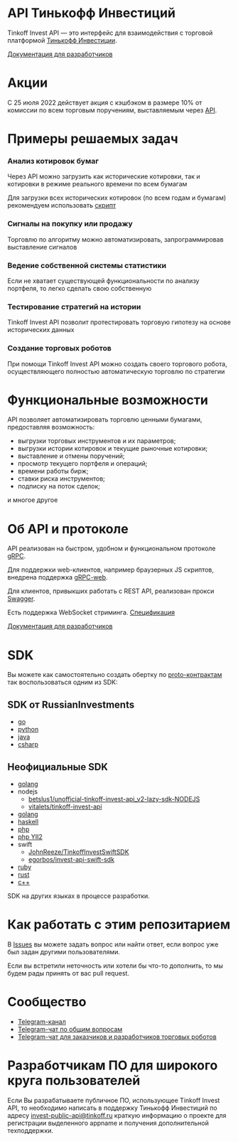 # API Тинькофф Инвестиций

Tinkoff Invest API — это интерфейс для взаимодействия с торговой платформой [Тинькофф Инвестиции](https://www.tinkoff.ru/invest/).

[Документация для разработчиков](https://russianInvestments.github.io/investAPI/)

# Акции

С 25 июля 2022 действует акция с кэшбэком в размере 10% от комиссии по всем торговым поручениям, выставляемым через [API](https://www.tinkoff.ru/invest/open-api/).

# Примеры решаемых задач

### Анализ котировок бумаг

Через API можно загрузить как исторические котировки, так и котировки в режиме реального времени по всем бумагам

Для загрузки всех исторических котировок (по всем годам и бумагам) рекомендуем использовать [скрипт](https://github.com/russianInvestments/investAPI/blob/main/src/marketdata/download_md.sh) 

### Сигналы на покупку или продажу

Торговлю по алгоритму можно автоматизировать, запрограммировав выставление сигналов


### Ведение собственной системы статистики

Если не хватает существующей функциональности по анализу портфеля, то легко сделать свою собственную

### Тестирование стратегий на истории

Tinkoff Invest API позволит протестировать торговую гипотезу на основе исторических данных

### Создание торговых роботов

При помощи Tinkoff Invest API можно создать своего торгового робота, осуществляющего полностью автоматическую торговлю по стратегии


# Функциональные возможности
API позволяет автоматизировать торговлю ценными бумагами, предоставляя возможность:
* выгрузки торговых инструментов и их параметров;
* выгрузки истории котировок и текущие рыночные котировки;
* выставление и отмены поручений;
* просмотр текущего портфеля и операций;
* времени работы бирж;
* ставки риска инструментов;
* подписку на поток сделок;

и многое другое

# Об API и протоколе
API реализован на быстром, удобном и функциональном протоколе [gRPC](https://grpc.io/docs/).

Для поддержки web-клиентов, например браузерных JS скриптов, внедрена поддержка [gRPC-web](https://grpc.io/docs/platforms/web/basics/).

Для клиентов, привыкших работать с REST API, реализован прокси [Swagger](https://russianInvestments.github.io/investAPI/swagger-ui/).

Есть поддержка WebSocket стриминга. [Спецификация](https://github.com/RussianInvestments/investAPI/blob/main/src/docs/ws/asyncapi.yaml)

[Документация для разработчиков](https://RussianInvestments.github.io/investAPI/)

# SDK
Вы можете как самостоятельно создать обертку по [proto-контрактам](https://github.com/RussianInvestments/investAPI/tree/main/src/docs/contracts) так воспользоваться одним из SDK:

## SDK от RussianInvestments
* [go](https://github.com/RussianInvestments/invest-api-go-sdk)
* [python](https://github.com/RussianInvestments/invest-python)
* [java](https://github.com/RussianInvestments/invest-api-java-sdk)
* [csharp](https://github.com/RussianInvestments/invest-api-csharp-sdk)

## Неофициальные SDK
* [golang](https://github.com/ssummers02/invest-api-go-sdk)
* nodejs
  - [betslus1/unofficial-tinkoff-invest-api_v2-lazy-sdk-NODEJS](https://github.com/betslus1/unofficial-tinkoff-invest-api_v2-lazy-sdk-NODEJS)
  - [vitalets/tinkoff-invest-api](https://github.com/vitalets/tinkoff-invest-api)
* [golang](https://github.com/vodolaz095/go-investAPI)
* [haskell](https://github.com/nickmi11er/tinkoff-invest-haskell)
* [php](https://github.com/metaseller/tinkoff-invest-api-v2-php)
* [php YII2](https://packagist.org/packages/metaseller/tinkoff-invest-api-v2-yii2)
* swift
  - [JohnReeze/TinkoffInvestSwiftSDK](https://github.com/JohnReeze/TinkoffInvestSwiftSDK)
  - [egorbos/invest-api-swift-sdk](https://github.com/egorbos/invest-api-swift-sdk)
* [ruby](https://github.com/blackchestnut/invest_tinkoff)
* [rust](https://github.com/ovr/tinkoff-invest-rust)
* [c++](https://github.com/samoilovv/TinkoffInvestSDK)

SDK на других языках в процессе разработки.

# Как работать с этим репозитарием

В [Issues](https://github.com/RussianInvestments/investAPI/issues) вы можете задать вопрос или найти ответ, если вопрос уже был задан другими пользователями.

Если вы встретили неточность или хотели бы что-то дополнить, то мы будем рады принять от вас pull request.

# Сообщество

* [Telegram-канал](https://t.me/tinkoffinvestopenapi)
* [Telegram-чат по общим вопросам](https://t.me/joinchat/VaW05CDzcSdsPULM)
* [Telegram-чат для заказчиков и разработчиков торговых роботов](https://t.me/tinkoff_invest_robot_development)

# Разработчикам ПО для широкого круга пользователей

Если Вы разрабатываете публичное ПО, использующее Tinkoff Invest API, то необходимо написать в поддержку Тинькофф Инвестиций по адресу invest-public-api@tinkoff.ru краткую информацию о проекте для регистрации выделенного appname и получения дополнительной техподдержки.
